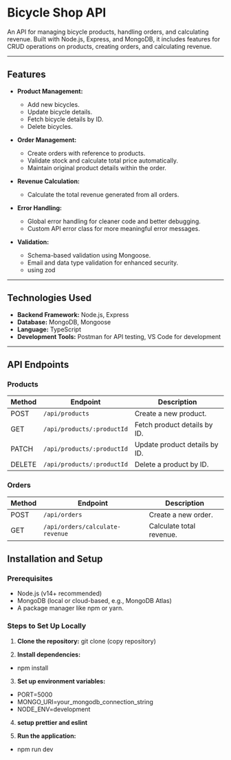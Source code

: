 # Bicycle Shop API

An API for managing bicycle products, handling orders, and calculating revenue. Built with Node.js, Express, and MongoDB, it includes features for CRUD operations on products, creating orders, and calculating revenue.

---

## Features

- **Product Management:**

  - Add new bicycles.
  - Update bicycle details.
  - Fetch bicycle details by ID.
  - Delete bicycles.

- **Order Management:**

  - Create orders with reference to products.
  - Validate stock and calculate total price automatically.
  - Maintain original product details within the order.

- **Revenue Calculation:**

  - Calculate the total revenue generated from all orders.

- **Error Handling:**

  - Global error handling for cleaner code and better debugging.
  - Custom API error class for more meaningful error messages.

- **Validation:**
  - Schema-based validation using Mongoose.
  - Email and data type validation for enhanced security.
  - using zod

---

## Technologies Used

- **Backend Framework:** Node.js, Express
- **Database:** MongoDB, Mongoose
- **Language:** TypeScript
- **Development Tools:** Postman for API testing, VS Code for development

---

## API Endpoints

### Products

| Method | Endpoint                   | Description                   |
| ------ | -------------------------- | ----------------------------- |
| POST   | `/api/products`            | Create a new product.         |
| GET    | `/api/products/:productId` | Fetch product details by ID.  |
| PATCH  | `/api/products/:productId` | Update product details by ID. |
| DELETE | `/api/products/:productId` | Delete a product by ID.       |

### Orders

| Method | Endpoint                        | Description              |
| ------ | ------------------------------- | ------------------------ |
| POST   | `/api/orders`                   | Create a new order.      |
| GET    | `/api/orders/calculate-revenue` | Calculate total revenue. |

## Installation and Setup

### Prerequisites

- Node.js (v14+ recommended)
- MongoDB (local or cloud-based, e.g., MongoDB Atlas)
- A package manager like npm or yarn.

### Steps to Set Up Locally

1. **Clone the repository:**
   git clone (copy repository)

2. **Install dependencies:**

- npm install

3. **Set up environment variables:**

- PORT=5000
- MONGO_URI=your_mongodb_connection_string
- NODE_ENV=development

4. **setup prettier and eslint**

5. **Run the application:**

- npm run dev
